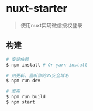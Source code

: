 # nuxt-starter

> 使用nuxt实现微信授权登录

## 构建

``` bash
# 安装依赖
$ npm install # Or yarn install

# 热更新，监听你的JS安全域名
$ npm run dev

# 发布
$ npm run build
$ npm start

```
